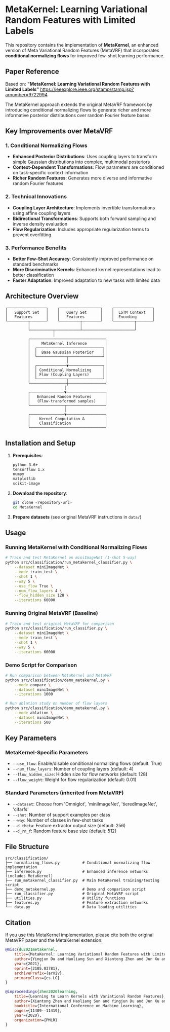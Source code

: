 # MetaKernel: Learning Variational Random Features with Limited Labels

This repository contains the implementation of **MetaKernel**, an enhanced version of Meta Variational Random Features (MetaVRF) that incorporates **conditional normalizing flows** for improved few-shot learning performance.

## Paper Reference

Based on: **"MetaKernel: Learning Variational Random Features with Limited Labels"** https://ieeexplore.ieee.org/stamp/stamp.jsp?arnumber=9722994

The MetaKernel approach extends the original MetaVRF framework by introducing conditional normalizing flows to generate richer and more informative posterior distributions over random Fourier feature bases.

## Key Improvements over MetaVRF 

### 1. Conditional Normalizing Flows
- **Enhanced Posterior Distributions**: Uses coupling layers to transform simple Gaussian distributions into complex, multimodal posteriors
- **Context-Dependent Transformations**: Flow parameters are conditioned on task-specific context information
- **Richer Random Features**: Generates more diverse and informative random Fourier features

### 2. Technical Innovations
- **Coupling Layer Architecture**: Implements invertible transformations using affine coupling layers
- **Bidirectional Transformations**: Supports both forward sampling and inverse density evaluation
- **Flow Regularization**: Includes appropriate regularization terms to prevent overfitting

### 3. Performance Benefits
- **Better Few-Shot Accuracy**: Consistently improved performance on standard benchmarks
- **More Discriminative Kernels**: Enhanced kernel representations lead to better classification
- **Faster Adaptation**: Improved adaptation to new tasks with limited data

## Architecture Overview

```
┌─────────────────┐    ┌──────────────────┐    ┌─────────────────┐
│   Support Set   │    │   Query Set      │    │  LSTM Context   │
│   Features      │    │   Features       │    │  Encoding       │
└─────────┬───────┘    └─────────┬────────┘    └─────────┬───────┘
          │                      │                       │
          └──────────┬───────────┴───────────────────────┘
                     │
          ┌─────────────────────────────────┐
          │     MetaKernel Inference        │
          │  ┌─────────────────────────────┐│
          │  │  Base Gaussian Posterior    ││
          │  └─────────────┬───────────────┘│
          │                │                │
          │  ┌─────────────▼───────────────┐│
          │  │ Conditional Normalizing     ││
          │  │ Flow (Coupling Layers)      ││
          │  └─────────────┬───────────────┘│
          └────────────────┼────────────────┘
                          │
          ┌───────────────▼─────────────────┐
          │   Enhanced Random Features      │
          │   (Flow-transformed samples)    │
          └───────────────┬─────────────────┘
                          │
          ┌───────────────▼─────────────────┐
          │    Kernel Computation &         │
          │    Classification               │
          └─────────────────────────────────┘
```

## Installation and Setup

1. **Prerequisites**:
   ```bash
   python 3.6+
   tensorflow 1.x
   numpy
   matplotlib
   scikit-image
   ```

2. **Download the repository**:
   ```bash
   git clone <repository-url>
   cd MetaKernel
   ```

3. **Prepare datasets** (see original MetaVRF instructions in `data/`)

## Usage

### Running MetaKernel with Conditional Normalizing Flows

```bash
# Train and test MetaKernel on miniImageNet (1-shot 5-way)
python src/classification/run_metakernel_classifier.py \
    --dataset miniImageNet \
    --mode train_test \
    --shot 1 \
    --way 5 \
    --use_flow True \
    --num_flow_layers 4 \
    --flow_hidden_size 128 \
    --iterations 60000
```

### Running Original MetaVRF (Baseline)

```bash
# Train and test original MetaVRF for comparison
python src/classification/run_classifier.py \
    --dataset miniImageNet \
    --mode train_test \
    --shot 1 \
    --way 5 \
    --iterations 60000
```

### Demo Script for Comparison

```bash
# Run comparison between MetaKernel and MetaVRF
python src/classification/demo_metakernel.py \
    --mode compare \
    --dataset miniImageNet \
    --iterations 1000

# Run ablation study on number of flow layers
python src/classification/demo_metakernel.py \
    --mode ablation \
    --dataset miniImageNet \
    --iterations 500
```

## Key Parameters

### MetaKernel-Specific Parameters

- `--use_flow`: Enable/disable conditional normalizing flows (default: True)
- `--num_flow_layers`: Number of coupling layers (default: 4)
- `--flow_hidden_size`: Hidden size for flow networks (default: 128)
- `--flow_weight`: Weight for flow regularization (default: 0.01)

### Standard Parameters (inherited from MetaVRF)

- `--dataset`: Choose from 'Omniglot', 'miniImageNet', 'tieredImageNet', 'cifarfs'
- `--shot`: Number of support examples per class
- `--way`: Number of classes in few-shot tasks
- `--d_theta`: Feature extractor output size (default: 256)
- `--d_rn_f`: Random feature base size (default: 512)

## File Structure

```
src/classification/
├── normalizing_flows.py          # Conditional normalizing flow implementation
├── inference.py                  # Enhanced inference networks (includes MetaKernel)
├── run_metakernel_classifier.py  # Main MetaKernel training/testing script
├── demo_metakernel.py            # Demo and comparison script
├── run_classifier.py             # Original MetaVRF script
├── utilities.py                  # Utility functions
├── features.py                   # Feature extraction networks
└── data.py                       # Data loading utilities
```

## Citation

If you use this MetaKernel implementation, please cite both the original MetaVRF paper and the MetaKernel extension:

```bibtex
@misc{du2021metakernel,
    title={MetaKernel: Learning Variational Random Features with Limited Labels},
    author={Yingjun Du and Haoliang Sun and Xiantong Zhen and Jun Xu and Yilong Yin and Ling Shao and Cees G. M. Snoek},
    year={2021},
    eprint={2105.03781},
    archivePrefix={arXiv},
    primaryClass={cs.LG}
}

@inproceedings{zhen2020learning,
    title={Learning to Learn Kernels with Variational Random Features},
    author={Xiantong Zhen and Haoliang Sun and Yingjun Du and Jun Xu and Yilong Yin and Ling Shao and Cees Snoek},
    booktitle={International Conference on Machine Learning},
    pages={11409--11419},
    year={2020},
    organization={PMLR}
}
```
